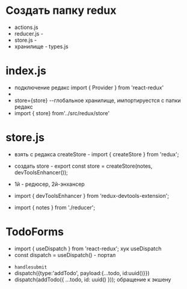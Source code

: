# Сoздать папку redux

- actions.js
- reducer.js -
- store.js -
- хранилище - types.js

# index.js

- подключение редакс import { Provider } from 'react-redux'
- <Provider store={store}> <App /></Provider>
- store={store} --глобальное хранилище, импортируестся с папки редакс
- import { store} from'../src/redux/store'

# store.js

- взять с редакса createStore - import { createStore } from 'redux';

- создать store - export const store = createStore(notes, devToolsEnhancer());
- 1й - редюсер, 2й-энхансер

- import { devToolsEnhancer } from 'redux-devtools-extension';
- import { notes } from './reducer';

# TodoForms

- import { useDispatch } from 'react-redux'; хук useDispatch
- const dispatch = useDispatch() - портал

* `handlesubmit`
* dispatch({type:'addTodo', payload:{...todo, id:uuid()}})
* dispatch(addTodo({ ...todo, id: uuid() })); oбращение к экшену
